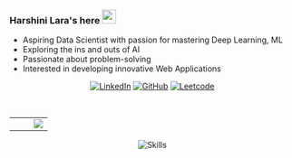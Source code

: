 ### Harshini Lara's here <img src="https://media.giphy.com/media/hvRJCLFzcasrR4ia7z/giphy.gif" width="25px">

- Aspiring Data Scientist with passion for mastering Deep Learning, ML
- Exploring the ins and outs of AI
- Passionate about problem-solving
- Interested in developing innovative Web Applications


<p align="center">
<a href="https://linkedin.com/in/harshini-lara-a-k-b45bb4224"><img alt="LinkedIn" title="LinkedIn" src="https://img.shields.io/badge/linkedin-informational?style=for-the-badge&logo=linkedin&logoColor=white"/></a>
<a href="https://github.com/HarshiniLara/"><img alt="GitHub" title="GitHub" src="https://img.shields.io/badge/github-black?style=for-the-badge&logo=Github&logoColor=white"/></a>
<a href="https://leetcode.com/HarshiniLara/"><img alt="Leetcode" title="Leetcode" src="https://img.shields.io/badge/dynamic/json?style=for-the-badge&labelColor=black&color=%23ffa116&label=Solved&query=solved&url=https%3A%2F%2Fbadge.xyli.tech/%2Fapi%2Fusers%2FHarshiniLara&logo=leetcode&logoColor=yellow"/></a>    
</p>

<br/>

<table>
  <tr>
    <td><img src="https://github-profile-summary-cards.vercel.app/api/cards/repos-per-language?username=HarshiniLara&theme=github_dark" alt=""></td>
    <td><img src="https://github-profile-summary-cards.vercel.app/api/cards/profile-details?username=HarshiniLara&theme=github_dark" alt=""></td>
    <td><img src="https://streak-stats.demolab.com/?user=HarshiniLara&theme=dark" align="right" /></td>
  </tr>
</table>

<p align="center">
<img align="center" src="https://skillicons.dev/icons?i=cpp,python,java,nodejs,html,javascript,mongodb,mysql,react,firebase,flutter,figma&perline=6" alt="Skills">            
</p>
